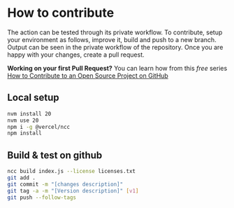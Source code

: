 # How to contribute

The action can be tested through its private workflow.
To contribute, setup your environment as follows, improve it, build and push to a new branch.
Output can be seen in the private workflow of the repository.
Once you are happy with your changes, create a pull request.

**Working on your first Pull Request?** You can learn how from this *free* series [How to Contribute to an Open Source Project on GitHub](https://kcd.im/pull-request)

## Local setup

```bash
nvm install 20
nvm use 20
npm i -g @vercel/ncc
npm install
```

## Build & test on github

```bash
ncc build index.js --license licenses.txt
git add .
git commit -m "[changes description]"
git tag -a -m "[Version description]" [v1]
git push --follow-tags
```

